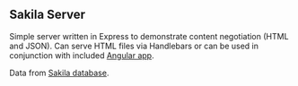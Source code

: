 ## Sakila Server
Simple server written in Express to demonstrate content negotiation (HTML and JSON). Can serve HTML files via Handlebars or can be used in conjunction with included [Angular app](https://github.com/thegreatgabbi/enrichment-angular-day3).

Data from [Sakila database](https://dev.mysql.com/doc/sakila/en/).


